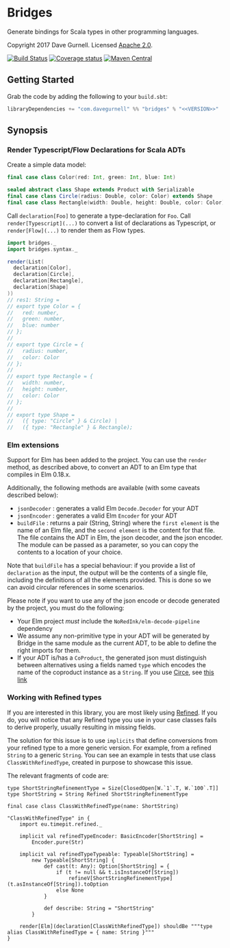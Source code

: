 # Bridges

Generate bindings for Scala types in other programming languages.

Copyright 2017 Dave Gurnell. Licensed [Apache 2.0][license].

[![Build Status](https://travis-ci.org/davegurnell/bridges.svg?branch=develop)](https://travis-ci.org/davegurnell/bridges)
[![Coverage status](https://img.shields.io/codecov/c/github/davegurnell/bridges/develop.svg)](https://codecov.io/github/davegurnell/bridges)
[![Maven Central](https://maven-badges.herokuapp.com/maven-central/com.davegurnell/bridges_2.12/badge.svg)](https://maven-badges.herokuapp.com/maven-central/com.davegurnell/bridges_2.12)

## Getting Started

Grab the code by adding the following to your `build.sbt`:

~~~ scala
libraryDependencies += "com.davegurnell" %% "bridges" % "<<VERSION>>"
~~~

## Synopsis

### Render Typescript/Flow Declarations for Scala ADTs

Create a simple data model:

~~~ scala
final case class Color(red: Int, green: Int, blue: Int)

sealed abstract class Shape extends Product with Serializable
final case class Circle(radius: Double, color: Color) extends Shape
final case class Rectangle(width: Double, height: Double, color: Color) extends Shape
~~~

Call `declaration[Foo]` to generate a type-declaration for `Foo`.
Call `render[Typescript](...)` to convert a list of declarations as Typescript,
or `render[Flow](...)` to render them as Flow types.

~~~ scala
import bridges._
import bridges.syntax._

render(List(
  declaration[Color],
  declaration[Circle],
  declaration[Rectangle],
  declaration[Shape]
))
// res1: String =
// export type Color = {
//   red: number,
//   green: number,
//   blue: number
// };
//
// export type Circle = {
//   radius: number,
//   color: Color
// };
//
// export type Rectangle = {
//   width: number,
//   height: number,
//   color: Color
// };
//
// export type Shape =
//   ({ type: "Circle" } & Circle) |
//   ({ type: "Rectangle" } & Rectangle);
~~~

### Elm extensions

Support for Elm has been added to the project. You can use the `render` method, as described above, to convert an ADT to an Elm type that compiles in Elm 0.18.x.

Additionally, the following methods are available (with some caveats described below):

- `jsonDecoder` : generates a valid Elm `Decode.Decoder` for your ADT
- `jsonEncoder` : generates a valid Elm `Encoder` for your ADT
- `buildFile` : returns a pair (String, String) where the `first element` is the name of an Elm file, and the `second element` is the content for that file. The file contains the ADT in Elm, the json decoder, and the json encoder. The module can be passed as a parameter, so you can copy the contents to a location of your choice.

Note that `buildFile` has a special behaviour: if you provide a list of `declaration` as the input, the output will be the contents of a single file, including the definitions of all the elements provided. This is done so we can avoid circular references in some scenarios.  


Please note if you want to use any of the json encode or decode generated by the project, you must do the following:

* Your Elm project *must* include the `NoRedInk/elm-decode-pipeline` dependency
* We assume any non-primitive type in your ADT will be generated by Bridge in the same module as the current ADT, to be able to define the right imports for them.
* If your ADT is/has a `CoProduct`, the generated json must distinguish between alternatives using a fields named `type` which encodes the name of the coproduct instance as a `String`. If you use [Circe](https://circe.github.io/circe/), see [this link](https://github.com/circe/circe/pull/429)


### Working with Refined types

If you are interested in this library, you are most likely using [Refined](https://github.com/fthomas/refined). If you do, you will notice that any Refined type you use in your case classes fails to derive properly, usually resulting in missing fields. 

The solution for this issue is to use `implicits` that define conversions from your refined type to a more generic version. For example, from a refined `String` to a generic `String`. You can see an example in tests that use class `ClassWithRefinedType`, created in purpose to showcase this issue.

The relevant fragments of code are:

```$scala
type ShortStringRefinementType = Size[ClosedOpen[W.`1`.T, W.`100`.T]]
type ShortString = String Refined ShortStringRefinementType

final case class ClassWithRefinedType(name: ShortString)
  
"ClassWithRefinedType" in {
    import eu.timepit.refined._

    implicit val refinedTypeEncoder: BasicEncoder[ShortString] =
        Encoder.pure(Str)

    implicit val refinedTypeTypeable: Typeable[ShortString] =
        new Typeable[ShortString] {
            def cast(t: Any): Option[ShortString] = {
                if (t != null && t.isInstanceOf[String])
                    refineV[ShortStringRefinementType](t.asInstanceOf[String]).toOption
                else None
            }
            
            def describe: String = "ShortString"
        }

    render[Elm](declaration[ClassWithRefinedType]) shouldBe """type alias ClassWithRefinedType = { name: String }"""
}
``` 


[license]: http://www.apache.org/licenses/LICENSE-2.0
